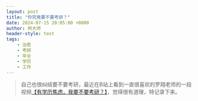 ```yaml
---
layout: post
title: "你究竟要不要考研？"
date: 2024-07-15 20:05:00 +0800
author: 柯大师
header-style: text
tags:
    - 治愈
    - 考研
    - 毕业
    - 学历
    - 工作
---
```


> 自己也很纠结要不要考研，最近在B站上看到一直很喜欢的罗翔老师的一段视频[【有学历焦虑，我要不要考研？】](https://www.bilibili.com/video/BV1C64y1r7F8/?share_source=copy_web&vd_source=672b8aecfabbc927a580aa2340a88e79)，觉得很有道理，特记录下来。